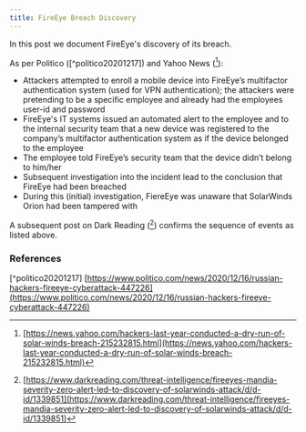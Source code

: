 ```yaml
---
title: FireEye Breach Discovery
---
```


In this post we document FireEye's discovery of its breach.

As per Politico ([^politico20201217]) and Yahoo News ([^yn20201218]):
* Attackers attempted to enroll a mobile device into FireEye’s multifactor authentication system (used for VPN authentication); the attackers were pretending to be a specific employee and already had the employees user-id and password
* FireEye's IT systems issued an automated alert to the employee and to the internal security team that a new device was registered to the company’s multifactor authentication system as if the device belonged to the employee
* The employee told FireEye’s security team that the device didn’t belong to him/her
* Subsequent investigation into the incident lead to the conclusion that FireEye had been breached
* During this (initial) investigation, FiereEye was unaware that SolarWinds Orion had been tampered with

A subsequent post on Dark Reading ([^dr20210107]) confirms the sequence of events as listed above.

### References
[^politico20201217] [https://www.politico.com/news/2020/12/16/russian-hackers-fireeye-cyberattack-447226](https://www.politico.com/news/2020/12/16/russian-hackers-fireeye-cyberattack-447226)
[^yn20201218]: [https://news.yahoo.com/hackers-last-year-conducted-a-dry-run-of-solar-winds-breach-215232815.html](https://news.yahoo.com/hackers-last-year-conducted-a-dry-run-of-solar-winds-breach-215232815.html)
[^dr20210107]: [https://www.darkreading.com/threat-intelligence/fireeyes-mandia-severity-zero-alert-led-to-discovery-of-solarwinds-attack/d/d-id/1339851](https://www.darkreading.com/threat-intelligence/fireeyes-mandia-severity-zero-alert-led-to-discovery-of-solarwinds-attack/d/d-id/1339851)
